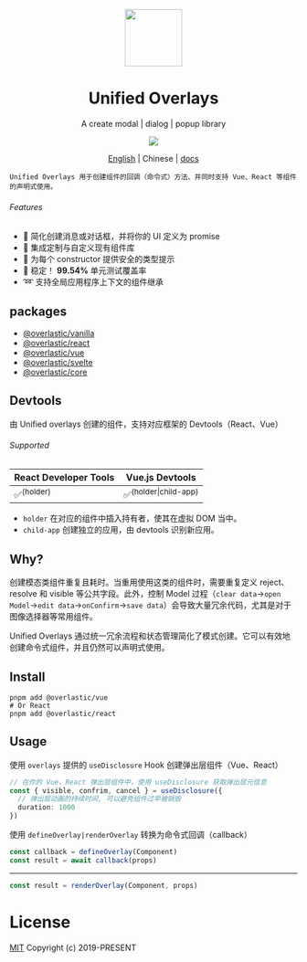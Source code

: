 <p align="center">
<img src="docs/public/logo.svg" style="width:100px;" />
</p>

<h1 align="center">Unified Overlays</h1>

<p align="center">
A create modal | dialog | popup library
</p>

<p align="center">
  <a href="https://www.npmjs.org/package/@overlastic/core">
    <img src="https://img.shields.io/npm/v/@overlastic/core.svg">
  </a>
</p>

<p align="center">
  <a href="https://github.com/hairyf/overlastic">English</a> | Chinese | <a href="https://overlastic.vercel.app/zh/">docs</a>
</p>

    Unified Overlays 用于创建组件的回调（命令式）方法、并同时支持 Vue、React 等组件的声明式使用。

###### Features

- 💫 简化创建消息或对话框，并将你的 UI 定义为 promise
- 🧩 集成定制与自定义现有组件库
- 🦾 为每个 constructor 提供安全的类型提示
- 🌟 稳定！ **99.54%** 单元测试覆盖率
- ➿ 支持全局应用程序上下文的组件继承

## packages

- [@overlastic/vanilla](https://overlastic.vercel.app/zh/element/)
- [@overlastic/react](https://overlastic.vercel.app/zh/react/)
- [@overlastic/vue](https://overlastic.vercel.app/zh/vue/)
- [@overlastic/svelte](https://overlastic.vercel.app/zh/svelte/)
- [@overlastic/core](https://overlastic.vercel.app/zh/functions/constructor.html)

## Devtools

由 Unified overlays 创建的组件，支持对应框架的 Devtools（React、Vue）

###### Supported

| React Developer Tools | Vue.js Devtools                  |
| --------------------- | -------------------------------- |
| ✅<sup>(holder)</sup> | ✅<sup>(holder\|child-app)</sup> |

- `holder` 在对应的组件中插入持有者，使其在虚拟 DOM 当中。
- `child-app` 创建独立的应用，由 devtools 识别新应用。

## Why?

创建模态类组件重复且耗时。当重用使用这类的组件时，需要重复定义 reject、resolve 和 visible 等公共字段。此外，控制 Model 过程（`clear data`->`open Model`->`edit data`->`onConfirm`->`save data`）会导致大量冗余代码，尤其是对于图像选择器等常用组件。

Unified Overlays 通过统一冗余流程和状态管理简化了模式创建。它可以有效地创建命令式组件，并且仍然可以声明式使用。

## Install

```
pnpm add @overlastic/vue
# Or React
pnpm add @overlastic/react
```

## Usage

使用 `overlays` 提供的 `useDisclosure` Hook 创建弹出层组件（Vue、React）

```ts
// 在你的 Vue、React 弹出层组件中，使用 useDisclosure 获取弹出层元信息
const { visible, confrim, cancel } = useDisclosure({
  // 弹出层动画的持续时间, 可以避免组件过早被销毁
  duration: 1000
})
```

使用 `defineOverlay|renderOverlay` 转换为命令式回调（callback）

```ts
const callback = defineOverlay(Component)
const result = await callback(props)
```

---

```ts
const result = renderOverlay(Component, props)
```

# License

[MIT](LICENSE) Copyright (c) 2019-PRESENT
